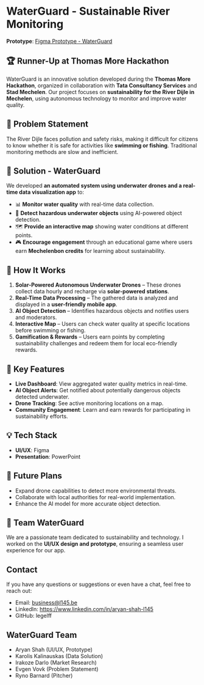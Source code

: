 # WaterGuard - Sustainable River Monitoring

**Prototype**: [Figma Prototype - WaterGuard](https://www.figma.com/proto/C9k0XypQb8lyF0XUvR4GYl/WaterGuard?page-id=7002%3A134&node-id=7004-1282&p=f&viewport=25%2C257%2C0.46&t=cSA7XXMehytUKWKK-1&scaling=scale-down&content-scaling=fixed)

## 🏆 Runner-Up at Thomas More Hackathon
WaterGuard is an innovative solution developed during the **Thomas More Hackathon**, organized in collaboration with **Tata Consultancy Services** and **Stad Mechelen**. Our project focuses on **sustainability for the River Dijle in Mechelen**, using autonomous technology to monitor and improve water quality.

## 🌊 Problem Statement
The River Dijle faces pollution and safety risks, making it difficult for citizens to know whether it is safe for activities like **swimming or fishing**. Traditional monitoring methods are slow and inefficient.

## 🚀 Solution - WaterGuard
We developed **an automated system using underwater drones and a real-time data visualization app** to:
- 📊 **Monitor water quality** with real-time data collection.
- 🤖 **Detect hazardous underwater objects** using AI-powered object detection.
- 🗺️ **Provide an interactive map** showing water conditions at different points.
- 🎮 **Encourage engagement** through an educational game where users earn **Mechelenbon credits** for learning about sustainability.

## 🔧 How It Works
1. **Solar-Powered Autonomous Underwater Drones** – These drones collect data hourly and recharge via **solar-powered stations**.
2. **Real-Time Data Processing** – The gathered data is analyzed and displayed in a **user-friendly mobile app**.
3. **AI Object Detection** – Identifies hazardous objects and notifies users and moderators.
4. **Interactive Map** – Users can check water quality at specific locations before swimming or fishing.
5. **Gamification & Rewards** – Users earn points by completing sustainability challenges and redeem them for local eco-friendly rewards.

## 📌 Key Features
- **Live Dashboard**: View aggregated water quality metrics in real-time.
- **AI Object Alerts**: Get notified about potentially dangerous objects detected underwater.
- **Drone Tracking**: See active monitoring locations on a map.
- **Community Engagement**: Learn and earn rewards for participating in sustainability efforts.

## 💡 Tech Stack
- **UI/UX**: Figma
- **Presentation**: PowerPoint

## 🎯 Future Plans
- Expand drone capabilities to detect more environmental threats.
- Collaborate with local authorities for real-world implementation.
- Enhance the AI model for more accurate object detection.

## 🤝 Team WaterGuard
We are a passionate team dedicated to sustainability and technology. I worked on the **UI/UX design and prototype**, ensuring a seamless user experience for our app.

## Contact
If you have any questions or suggestions or even have a chat, feel free to reach out:

- Email: business@l145.be
- LinkedIn: https://www.linkedin.com/in/aryan-shah-l145
- GitHub: legelff

## WaterGuard Team
- Aryan Shah (UI/UX, Prototype)
- Karolis Kalinauskas (Data Solution)
- Irakoze Darlo (Market Research)
- Evgen Vovk (Problem Statement)
- Ryno Barnard (Pitcher)
